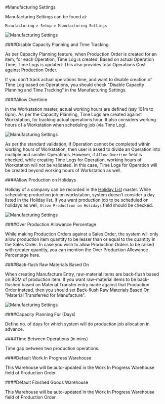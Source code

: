 #Manufacturing Settings

Manufacturing Settings can be found at:

`Manufacturing > Setup > Manufacturing Settings`

<img class="screenshot" alt="Manufacturing Settings" src="{{docs_base_url}}/assets/img/manufacturing/manufacturing-settings-1.png">

####Disable Capacity Planning and Time Tracking

As per Capacity Planning feature, when Production Order is created for an item, for each Operation, Time Log is created. Based on actual Operation Time, Time Logs is updated. This also provides total Operations Cost against Production Order.

If you don't track actual operations time, and want to disable creation of Time Log based on Operations, you should check "Disable Capacity Planning and Time Tracking" in the Manufacturing Settings.

####Allow Overtime

In the Workstation master, actual working hours are defined (say 101m to 6pm). As per the Capacity Planning, Time Logs are created against Workstation, for tracking actual operations hour. It also considers working hours of a Workstation when scheduling job (via Time Log). 

<img class="screenshot" alt="Manufacturing Settings" src="{{docs_base_url}}/assets/img/articles/manufacturing-settings-2.png">

As per the standard validation, if Operation cannot be completed within working hours of Workstation, then user is asked to divide an Operation into multiple and smaller Operations. However, if `Allow Overtime` field is checked, while creating Time Logs for Operation, working hours of Workstation will not be validated. In this case, Time Logs for Operation will be created beyond working hours of Workstation as well.

####Allow Production on Holidays

Holiday of a company can be recorded in the [Holiday List]({{docs_base_url}}/user/manual/en/human-resources/) master. While scheduling production job on workstation, system doesn't consider a day listed in the Holiday list. If you want production job to be scheduled on holidays as well, `Allow Production on Holidays` field should be checked.

<img class="screenshot" alt="Manufacturing Settings" src="{{docs_base_url}}/assets/img/articles/manufacturing-settings-3.png">

####Over Production Allowance Percentage

While making Production Orders against a Sales Order, the system will only allow production item quantity to be lesser than or equal to the quantity in the Sales Order. In case you wish to allow Production Orders to be raised with greater quantity, you can mention the Over Production Allowance Percentage here.

####Back-flush Raw Materials Based On

When creating Manufacture Entry, raw-material items are back-flush based on BOM of production item. If you want raw-material items to be back-flushed based on Material Transfer entry made against that Production Order instead, then you should set Back-flush Raw Materials Based On "Material Transferred for Manufacture".

<img class="screenshot" alt="Manufacturing Settings" src="{{docs_base_url}}/assets/img/articles/manufacturing-settings-4.png">

####Capacity Planning For (Days)

Define no. of days for which system will do production job allocation in advance.

####Time Between Operations (in mins)

Time gap between two production operations.

####Default Work In Progress Warehouse

This Warehouse will be auto-updated in the Work In Progress Warehouse field of Production Order.

####Default Finished Goods Warehouse

This Warehouse will be auto-updated in the Work In Progress Warehouse field of Production Order.
